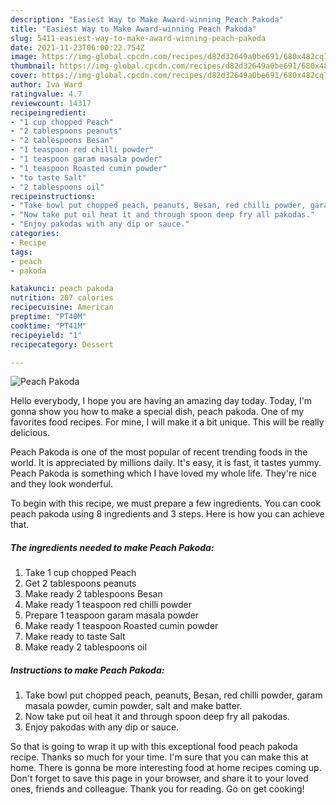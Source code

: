 ```yaml
---
description: "Easiest Way to Make Award-winning Peach Pakoda"
title: "Easiest Way to Make Award-winning Peach Pakoda"
slug: 5411-easiest-way-to-make-award-winning-peach-pakoda
date: 2021-11-23T06:00:22.754Z
image: https://img-global.cpcdn.com/recipes/d82d32649a0be691/680x482cq70/peach-pakoda-recipe-main-photo.jpg
thumbnail: https://img-global.cpcdn.com/recipes/d82d32649a0be691/680x482cq70/peach-pakoda-recipe-main-photo.jpg
cover: https://img-global.cpcdn.com/recipes/d82d32649a0be691/680x482cq70/peach-pakoda-recipe-main-photo.jpg
author: Iva Ward
ratingvalue: 4.7
reviewcount: 14317
recipeingredient:
- "1 cup chopped Peach"
- "2 tablespoons peanuts"
- "2 tablespoons Besan"
- "1 teaspoon red chilli powder"
- "1 teaspoon garam masala powder"
- "1 teaspoon Roasted cumin powder"
- "to taste Salt"
- "2 tablespoons oil"
recipeinstructions:
- "Take bowl put chopped peach, peanuts, Besan, red chilli powder, garam masala powder, cumin powder, salt and make batter."
- "Now take put oil heat it and through spoon deep fry all pakodas."
- "Enjoy pakodas with any dip or sauce."
categories:
- Recipe
tags:
- peach
- pakoda

katakunci: peach pakoda 
nutrition: 207 calories
recipecuisine: American
preptime: "PT40M"
cooktime: "PT41M"
recipeyield: "1"
recipecategory: Dessert

---
```



![Peach Pakoda](https://img-global.cpcdn.com/recipes/d82d32649a0be691/680x482cq70/peach-pakoda-recipe-main-photo.jpg)

Hello everybody, I hope you are having an amazing day today. Today, I'm gonna show you how to make a special dish, peach pakoda. One of my favorites food recipes. For mine, I will make it a bit unique. This will be really delicious.

Peach Pakoda is one of the most popular of recent trending foods in the world. It is appreciated by millions daily. It's easy, it is fast, it tastes yummy. Peach Pakoda is something which I have loved my whole life. They're nice and they look wonderful.




To begin with this recipe, we must prepare a few ingredients. You can cook peach pakoda using 8 ingredients and 3 steps. Here is how you can achieve that.

<!--inarticleads1-->

##### The ingredients needed to make Peach Pakoda:

1. Take 1 cup chopped Peach
1. Get 2 tablespoons peanuts
1. Make ready 2 tablespoons Besan
1. Make ready 1 teaspoon red chilli powder
1. Prepare 1 teaspoon garam masala powder
1. Make ready 1 teaspoon Roasted cumin powder
1. Make ready to taste Salt
1. Make ready 2 tablespoons oil




<!--inarticleads2-->

##### Instructions to make Peach Pakoda:

1. Take bowl put chopped peach, peanuts, Besan, red chilli powder, garam masala powder, cumin powder, salt and make batter.
1. Now take put oil heat it and through spoon deep fry all pakodas.
1. Enjoy pakodas with any dip or sauce.




So that is going to wrap it up with this exceptional food peach pakoda recipe. Thanks so much for your time. I'm sure that you can make this at home. There is gonna be more interesting food at home recipes coming up. Don't forget to save this page in your browser, and share it to your loved ones, friends and colleague. Thank you for reading. Go on get cooking!
